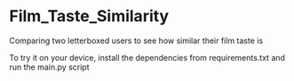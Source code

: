 # Film_Taste_Similarity

Comparing two letterboxed users to see how similar their film taste is

To try it on your device, install the dependencies from requirements.txt and run the main.py script

